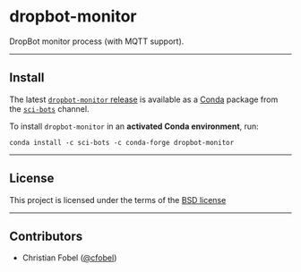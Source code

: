 # dropbot-monitor #

DropBot monitor process (with MQTT support).

-------------------------------------------------------------------------------

Install
-------

The latest [`dropbot-monitor` release][1] is available as a
[Conda][2] package from the [`sci-bots`][2] channel.

To install `dropbot-monitor` in an **activated Conda environment**, run:

    conda install -c sci-bots -c conda-forge dropbot-monitor

-------------------------------------------------------------------------------

License
-------

This project is licensed under the terms of the [BSD license](/LICENSE.md)

-------------------------------------------------------------------------------

Contributors
------------

 - Christian Fobel ([@cfobel](https://github.com/cfobel))


[1]: https://github.com/sci-bots/dropbot-monitor
[2]: https://anaconda.org/sci-bots/dropbot-monitor
